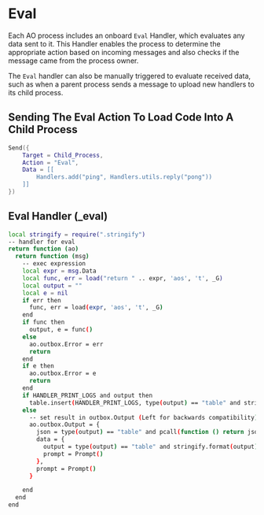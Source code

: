 # Eval 

Each AO process includes an onboard `Eval` Handler, which evaluates any data sent to it. This Handler enables the process to determine the appropriate action based on incoming messages and also checks if the message came from the process owner.

The `Eval` handler can also be manually triggered to evaluate received data, such as when a parent process sends a message to upload new handlers to its child process.

## Sending The Eval Action To Load Code Into A Child Process
```lua
Send({
    Target = Child_Process,
    Action = "Eval",
    Data = [[
        Handlers.add("ping", Handlers.utils.reply("pong"))
    ]]
})
```

## Eval Handler (_eval)
```sh
local stringify = require(".stringify")
-- handler for eval
return function (ao)
  return function (msg)
    -- exec expression
    local expr = msg.Data
    local func, err = load("return " .. expr, 'aos', 't', _G)
    local output = ""
    local e = nil
    if err then
      func, err = load(expr, 'aos', 't', _G)
    end
    if func then
      output, e = func()
    else
      ao.outbox.Error = err
      return
    end
    if e then 
      ao.outbox.Error = e
      return 
    end
    if HANDLER_PRINT_LOGS and output then
      table.insert(HANDLER_PRINT_LOGS, type(output) == "table" and stringify.format(output) or tostring(output))
    else 
      -- set result in outbox.Output (Left for backwards compatibility)
      ao.outbox.Output = {  
        json = type(output) == "table" and pcall(function () return json.encode(output) end) and output or "undefined",
        data = {
          output = type(output) == "table" and stringify.format(output) or output,
          prompt = Prompt()
        }, 
        prompt = Prompt() 
      }

    end
  end 
end
```
